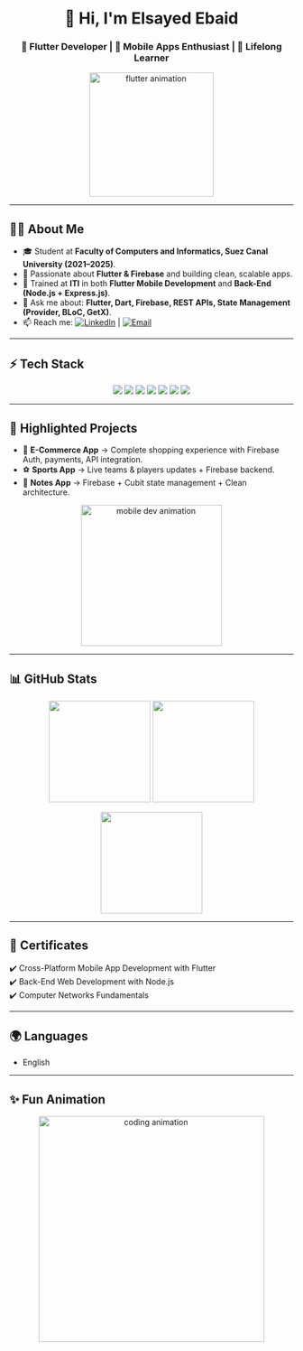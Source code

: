 <h1 align="center">👋 Hi, I'm Elsayed Ebaid</h1>  
<h3 align="center">💙 Flutter Developer | 📱 Mobile Apps Enthusiast | 🚀 Lifelong Learner</h3>  

<p align="center">
  <img src="https://media.giphy.com/media/UQJlZ2OcaCA2RLfGiZ/giphy.gif" width="220" alt="flutter animation"/>
</p>

---

## 🧑‍💻 About Me  
- 🎓 Student at **Faculty of Computers and Informatics, Suez Canal University (2021–2025)**.  
- 💙 Passionate about **Flutter & Firebase** and building clean, scalable apps.  
- 🔭 Trained at **ITI** in both **Flutter Mobile Development** and **Back-End (Node.js + Express.js)**.  
- 💬 Ask me about: **Flutter, Dart, Firebase, REST APIs, State Management (Provider, BLoC, GetX)**.  
- 📫 Reach me: [![LinkedIn](https://img.shields.io/badge/LinkedIn-blue?logo=linkedin&logoColor=white)](https://linkedin.com/in/elsayed-ebaid-flutter-development) | [![Email](https://img.shields.io/badge/Gmail-D14836?logo=gmail&logoColor=white)](mailto:engelsayedebaid@gmail.com)  

---

## ⚡ Tech Stack  

<p align="center">
  <img src="https://img.shields.io/badge/Dart-0175C2?style=for-the-badge&logo=dart&logoColor=white"/>
  <img src="https://img.shields.io/badge/Flutter-02569B?style=for-the-badge&logo=flutter&logoColor=white"/>
  <img src="https://img.shields.io/badge/Firebase-FFCA28?style=for-the-badge&logo=firebase&logoColor=black"/>
  <img src="https://img.shields.io/badge/Node.js-339933?style=for-the-badge&logo=node.js&logoColor=white"/>
  <img src="https://img.shields.io/badge/Express.js-000000?style=for-the-badge&logo=express&logoColor=white"/>
  <img src="https://img.shields.io/badge/JavaScript-F7DF1E?style=for-the-badge&logo=javascript&logoColor=black"/>
  <img src="https://img.shields.io/badge/Python-3776AB?style=for-the-badge&logo=python&logoColor=white"/>
</p>

---

## 📂 Highlighted Projects  

- 🛒 **E-Commerce App** → Complete shopping experience with Firebase Auth, payments, API integration.  
- ⚽ **Sports App** → Live teams & players updates + Firebase backend.  
- 📝 **Notes App** → Firebase + Cubit state management + Clean architecture.  

<p align="center">
  <img src="https://media.giphy.com/media/juua9i2c2fA0AIp2iq/giphy.gif" width="250" alt="mobile dev animation"/>
</p>

---

## 📊 GitHub Stats  

<p align="center">
  <img src="https://github-readme-stats.vercel.app/api?username=engelsayedebaid&show_icons=true&theme=radical" height="180"/>
  <img src="https://github-readme-stats.vercel.app/api/top-langs/?username=engelsayedebaid&layout=compact&theme=radical" height="180"/>
</p>  

<p align="center">
  <img src="https://github-readme-streak-stats.herokuapp.com/?user=engelsayedebaid&theme=radical" height="180"/>
</p>

---

## 🎯 Certificates  
✔️ Cross-Platform Mobile App Development with Flutter  
✔️ Back-End Web Development with Node.js  
✔️ Computer Networks Fundamentals  

---

## 🌍 Languages  
- English  

---

## ✨ Fun Animation  

<p align="center">
  <img src="https://media.giphy.com/media/qgQUggAC3Pfv687qPC/giphy.gif" width="400" alt="coding animation"/>
</p>

